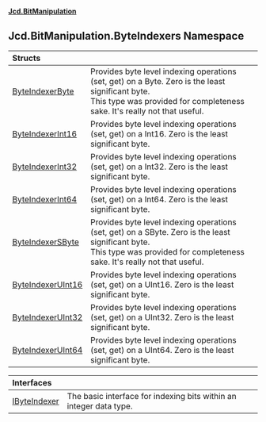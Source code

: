 #### [Jcd.BitManipulation](index.md 'index')

## Jcd.BitManipulation.ByteIndexers Namespace

| Structs | |
| :--- | :--- |
| [ByteIndexerByte](Jcd.BitManipulation.ByteIndexers.ByteIndexerByte.md 'Jcd.BitManipulation.ByteIndexers.ByteIndexerByte') | Provides byte level indexing operations (set, get) on a Byte. Zero is the least significant byte.<br/>This type was provided for completeness sake. It's really not that useful. |
| [ByteIndexerInt16](Jcd.BitManipulation.ByteIndexers.ByteIndexerInt16.md 'Jcd.BitManipulation.ByteIndexers.ByteIndexerInt16') | Provides byte level indexing operations (set, get) on a Int16. Zero is the least significant byte. |
| [ByteIndexerInt32](Jcd.BitManipulation.ByteIndexers.ByteIndexerInt32.md 'Jcd.BitManipulation.ByteIndexers.ByteIndexerInt32') | Provides byte level indexing operations (set, get) on a Int32. Zero is the least significant byte. |
| [ByteIndexerInt64](Jcd.BitManipulation.ByteIndexers.ByteIndexerInt64.md 'Jcd.BitManipulation.ByteIndexers.ByteIndexerInt64') | Provides byte level indexing operations (set, get) on a Int64. Zero is the least significant byte. |
| [ByteIndexerSByte](Jcd.BitManipulation.ByteIndexers.ByteIndexerSByte.md 'Jcd.BitManipulation.ByteIndexers.ByteIndexerSByte') | Provides byte level indexing operations (set, get) on a SByte. Zero is the least significant byte.<br/>This type was provided for completeness sake. It's really not that useful. |
| [ByteIndexerUInt16](Jcd.BitManipulation.ByteIndexers.ByteIndexerUInt16.md 'Jcd.BitManipulation.ByteIndexers.ByteIndexerUInt16') | Provides byte level indexing operations (set, get) on a UInt16. Zero is the least significant byte. |
| [ByteIndexerUInt32](Jcd.BitManipulation.ByteIndexers.ByteIndexerUInt32.md 'Jcd.BitManipulation.ByteIndexers.ByteIndexerUInt32') | Provides byte level indexing operations (set, get) on a UInt32. Zero is the least significant byte. |
| [ByteIndexerUInt64](Jcd.BitManipulation.ByteIndexers.ByteIndexerUInt64.md 'Jcd.BitManipulation.ByteIndexers.ByteIndexerUInt64') | Provides byte level indexing operations (set, get) on a UInt64. Zero is the least significant byte. |

| Interfaces | |
| :--- | :--- |
| [IByteIndexer](Jcd.BitManipulation.ByteIndexers.IByteIndexer.md 'Jcd.BitManipulation.ByteIndexers.IByteIndexer') | The basic interface for indexing bits within an integer data type. |
